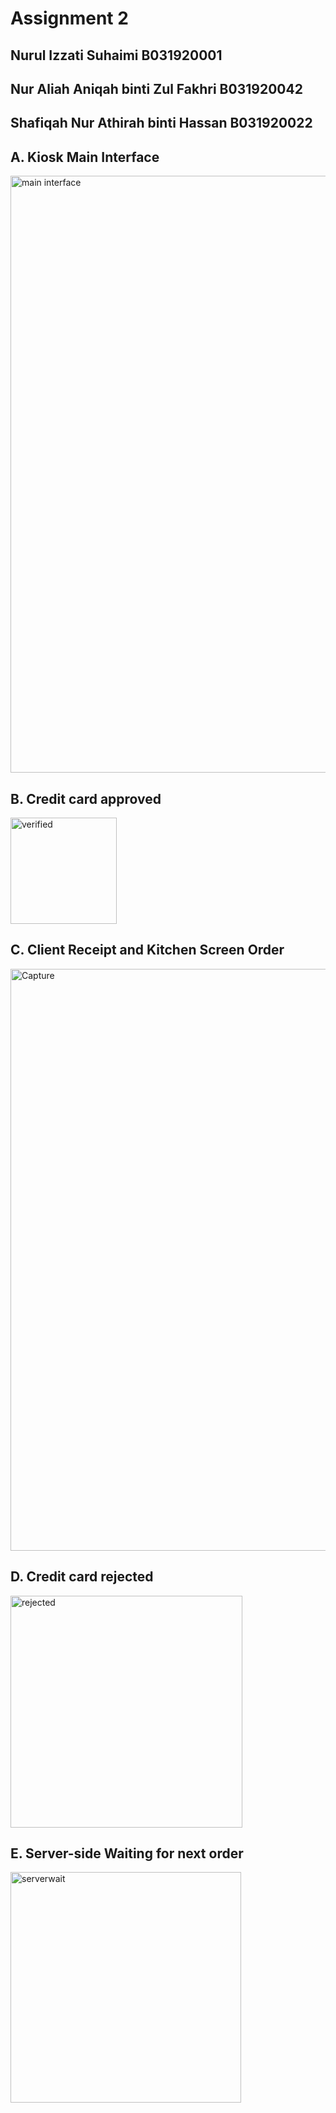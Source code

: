 # Assignment 2
## Nurul Izzati Suhaimi B031920001
## Nur Aliah Aniqah binti Zul Fakhri B031920042
## Shafiqah Nur Athirah binti Hassan B031920022

## A. Kiosk Main Interface

<img width="955" alt="main interface" src="https://user-images.githubusercontent.com/73053555/115988942-6037c800-a5ee-11eb-9866-bbdbb73412d0.PNG">

##  B. Credit card approved

<img width="170" alt="verified" src="https://user-images.githubusercontent.com/73053555/115986759-590bbc80-a5e4-11eb-9e8e-c550c58760a7.PNG">

##  C. Client Receipt and Kitchen Screen Order

<img width="931" alt="Capture" src="https://user-images.githubusercontent.com/73053555/115988957-70e83e00-a5ee-11eb-8ccd-0474bf65aa4e.PNG">


##  D. Credit card rejected 

<img width="371" alt="rejected" src="https://user-images.githubusercontent.com/73053555/115986790-85273d80-a5e4-11eb-8c81-4a13010af861.PNG">

##  E. Server-side Waiting for next order

<img width="369" alt="serverwait" src="https://user-images.githubusercontent.com/73053555/115986811-9a9c6780-a5e4-11eb-9a00-60d620f33bfe.PNG">
